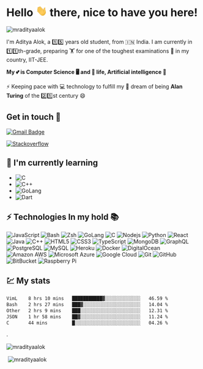 # Hello <img src="wave.gif" width="30px" /> there, nice to have you here!
<p align="left"> <img src="https://komarev.com/ghpvc/?username=mradityaalok" alt="mradityaalok" /> </p>

I'm Aditya Alok, a 1️⃣5️⃣ years old student, from 🇮🇳 India. I am currently in 1️⃣1️⃣th-grade, preparing 🏋️ for one of the toughest examinations 🧪 in my country, IIT-JEE.

**My 💕 is Computer Science 🖥️ and 🧬 life, Artificial intelligence 🤖**

⚡ Keeping pace with 💻 technology to fulfill my 💭 dream of being <b>Alan Turing</b> of the 2️⃣1️⃣st century 😄

## Get in touch 🥂

[![Gmail Badge](https://img.shields.io/badge/-Gmail-c14438?style=flat-square&logo=Gmail&logoColor=white&link=mailto:mradityaalok21@gmail.com)](mailto:mradityaalok21@gmail.com)

[![Stackoverflow](https://img.shields.io/badge/-Stackverflow-black?style=flat-square&logo=stackoverflow&link=https://stackoverflow.com/users/story/14860179)](https://stackoverflow.com/users/story/14860179)

## 🌱 I'm currently learning
- ![C](https://img.shields.io/badge/--black?style=flat-square&logo=c)
- ![C++](https://img.shields.io/badge/-++-black?style=flat-square&logo=c)
- ![GoLang](https://img.shields.io/badge/-GoLang-black?style=flat-square&logo=go)
- ![Dart](https://img.shields.io/badge/-Dart-black?style=flat-square&logo=dart)


## ⚡ Technologies In my hold 📚

![JavaScript](https://img.shields.io/badge/-JavaScript-black?style=flat-square&logo=javascript)
![Bash](https://img.shields.io/badge/-Bash-darkblue?style=flat-square&logo=bash)
![Zsh](https://img.shields.io/badge/-zsh-red?style=flat-square)
![GoLang](https://img.shields.io/badge/-Go-blue?style=flat-square&logo=go)
![C](https://img.shields.io/badge/--black?style=flat-square&logo=c)
![Nodejs](https://img.shields.io/badge/-Nodejs-black?style=flat-square&logo=Node.js)
![Python](https://img.shields.io/badge/-Python-black?style=flat-square&logo=Python)
![React](https://img.shields.io/badge/-React-black?style=flat-square&logo=react)
![Java](https://img.shields.io/badge/-java-E34A86?style=flat-square&logo=java)
![C++](https://img.shields.io/badge/-++-00599C?style=flat-square&logo=c)
![HTML5](https://img.shields.io/badge/-HTML5-E34F26?style=flat-square&logo=html5&logoColor=white)
![CSS3](https://img.shields.io/badge/-CSS3-1572B6?style=flat-square&logo=css3)
![TypeScript](https://img.shields.io/badge/-TypeScript-007ACC?style=flat-square&logo=typescript)
![MongoDB](https://img.shields.io/badge/-MongoDB-black?style=flat-square&logo=mongodb)
![GraphQL](https://img.shields.io/badge/-GraphQL-E10098?style=flat-square&logo=graphql)
![PostgreSQL](https://img.shields.io/badge/-PostgreSQL-336791?style=flat-square&logo=postgresql)
![MySQL](https://img.shields.io/badge/-MySQL-black?style=flat-square&logo=mysql)
![Heroku](https://img.shields.io/badge/-Heroku-430098?style=flat-square&logo=heroku)
![Docker](https://img.shields.io/badge/-Docker-black?style=flat-square&logo=docker)
![DigitalOcean](https://img.shields.io/badge/-Digital%20Ocean-darkblue?style=flat-square&logo=digitalocean)
![Amazon AWS](https://img.shields.io/badge/Amazon%20AWS-232F3E?style=flat-square&logo=amazon-aws)
![Microsoft Azure](https://img.shields.io/badge/Microsoft%20Azure-232F7E?style=flat-square&logo=microsoft-azure)
![Google Cloud](https://img.shields.io/badge/Google%20Cloud-black?style=flat-square&logo=google-cloud)
![Git](https://img.shields.io/badge/-Git-black?style=flat-square&logo=git)
![GitHub](https://img.shields.io/badge/-GitHub-181717?style=flat-square&logo=github)
![BitBucket](https://img.shields.io/badge/-BitBucket-darkblue?style=flat-square&logo=bitbucket)
![Raspberry Pi](https://img.shields.io/badge/-Raspberry%20Pi-C51A4A?style=flat-square&logo=Raspberry-Pi)


## 💹 My stats
<!--START_SECTION:waka-->
```text
VimL    8 hrs 10 mins   ███████████▓░░░░░░░░░░░░░   46.59 % 
Bash    2 hrs 27 mins   ███▓░░░░░░░░░░░░░░░░░░░░░   14.04 % 
Other   2 hrs 9 mins    ███░░░░░░░░░░░░░░░░░░░░░░   12.31 % 
JSON    1 hr 58 mins    ██▓░░░░░░░░░░░░░░░░░░░░░░   11.24 % 
C       44 mins         █░░░░░░░░░░░░░░░░░░░░░░░░   04.26 % 
```
<!--END_SECTION:waka-->. 
<p><img align="center" src="https://github-readme-stats.vercel.app/api/top-langs/?username=mradityaalok&layout=compact&langs_count=10&theme=prussian&count_private=true&show_icons=true" alt="mradityaalok" /></p>

<p>&nbsp;<img align="center" src="https://github-readme-stats.vercel.app/api?username=mradityaalok&show_icons=true&include_all_commits=true&count_private=true&theme=prussian" alt="mradityaalok" /></p>
